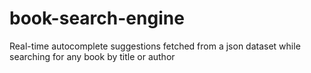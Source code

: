 # book-search-engine
Real-time autocomplete suggestions fetched from a json dataset while searching for any book by title or author
